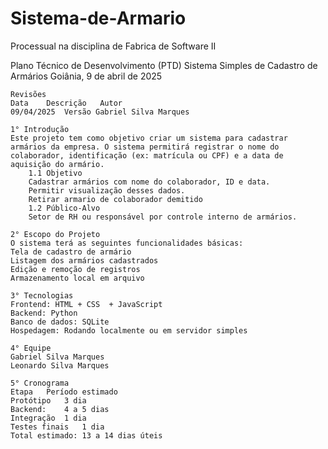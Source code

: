 # Sistema-de-Armario
Processual na disciplina de Fabrica de Software II

Plano Técnico de Desenvolvimento (PTD)
    Sistema Simples de Cadastro de Armários
    Goiânia, 9 de abril de 2025

    Revisões
    Data	Descrição	Autor
    09/04/2025	Versão Gabriel Silva Marques

    1° Introdução
    Este projeto tem como objetivo criar um sistema para cadastrar armários da empresa. O sistema permitirá registrar o nome do colaborador, identificação (ex: matrícula ou CPF) e a data de aquisição do armário.
        1.1 Objetivo
        Cadastrar armários com nome do colaborador, ID e data.
        Permitir visualização desses dados.
        Retirar armario de colaborador demitido
        1.2 Público-Alvo
        Setor de RH ou responsável por controle interno de armários.

    2° Escopo do Projeto
    O sistema terá as seguintes funcionalidades básicas:
    Tela de cadastro de armário
    Listagem dos armários cadastrados
    Edição e remoção de registros
    Armazenamento local em arquivo

    3° Tecnologias
    Frontend: HTML + CSS  + JavaScript 
    Backend: Python
    Banco de dados: SQLite
    Hospedagem: Rodando localmente ou em servidor simples

    4° Equipe
    Gabriel Silva Marques
    Leonardo Silva Marques

    5° Cronograma
    Etapa	Período estimado
    Protótipo	3 dia
    Backend:	4 a 5 dias
    Integração	1 dia
    Testes finais	1 dia
    Total estimado: 13 a 14 dias úteis
